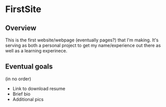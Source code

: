 # FirstSite

## Overview
This is the first website/webpage (eventually pages?) that I'm making. It's serving as both a personal project to get my name/experience out there as well as a learning experinece.

## Eventual goals
(in no order)

* Link to download resume
* Brief bio
* Additional pics
